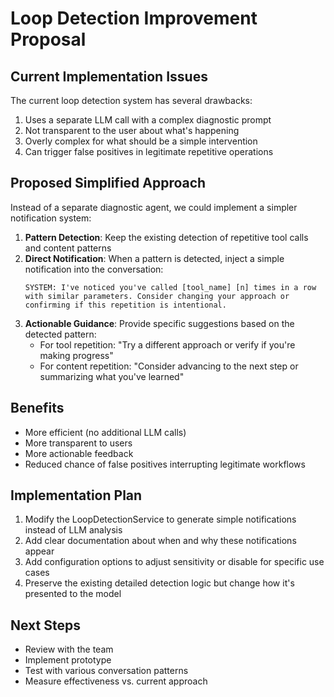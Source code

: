 # Loop Detection Improvement Proposal

## Current Implementation Issues

The current loop detection system has several drawbacks:
1. Uses a separate LLM call with a complex diagnostic prompt
2. Not transparent to the user about what's happening
3. Overly complex for what should be a simple intervention
4. Can trigger false positives in legitimate repetitive operations

## Proposed Simplified Approach

Instead of a separate diagnostic agent, we could implement a simpler notification system:

1. **Pattern Detection**: Keep the existing detection of repetitive tool calls and content patterns
2. **Direct Notification**: When a pattern is detected, inject a simple notification into the conversation:
   ```
   SYSTEM: I've noticed you've called [tool_name] [n] times in a row with similar parameters. Consider changing your approach or confirming if this repetition is intentional.
   ```
3. **Actionable Guidance**: Provide specific suggestions based on the detected pattern:
   - For tool repetition: "Try a different approach or verify if you're making progress"
   - For content repetition: "Consider advancing to the next step or summarizing what you've learned"

## Benefits

- More efficient (no additional LLM calls)
- More transparent to users
- More actionable feedback
- Reduced chance of false positives interrupting legitimate workflows

## Implementation Plan

1. Modify the LoopDetectionService to generate simple notifications instead of LLM analysis
2. Add clear documentation about when and why these notifications appear
3. Add configuration options to adjust sensitivity or disable for specific use cases
4. Preserve the existing detailed detection logic but change how it's presented to the model

## Next Steps

- Review with the team
- Implement prototype
- Test with various conversation patterns
- Measure effectiveness vs. current approach